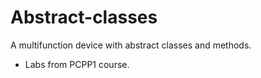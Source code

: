 # Abstract-classes
A multifunction device with abstract classes and methods.
* Labs from PCPP1 course.
